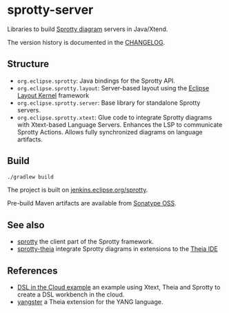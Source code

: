 # sprotty-server
Libraries to build [Sprotty diagram](https://github.com/eclipse/sprotty) servers in Java/Xtend.

The version history is documented in the [CHANGELOG](https://github.com/eclipse/sprotty-server/blob/master/CHANGELOG.md).

## Structure
- `org.eclipse.sprotty`: Java bindings for the Sprotty API.
- `org.eclipse.sprotty.layout`: Server-based layout using the [Eclipse Layout Kernel](https://www.eclipse.org/elk/) framework
- `org.eclipse.sprotty.server`: Base library for standalone Sprotty servers.
- `org.eclipse.sprotty.xtext`: Glue code to integrate Sprotty diagrams with Xtext-based Language Servers. Enhances
the LSP to communicate Sprotty Actions. Allows fully synchronized diagrams on language artifacts.

## Build

```bash
./gradlew build
```

The project is built on [jenkins.eclipse.org/sprotty](https://jenkins.eclipse.org/sprotty/).

Pre-build Maven artifacts are available from [Sonatype OSS](https://oss.sonatype.org/content/repositories/snapshots/org/eclipse/sprotty/).

## See also

- [sprotty](https://github.com/eclipse/sprotty) the client part of the Sprotty framework.
- [sprotty-theia](https://github.com/eclipse/sprotty-theia) integrate Sprotty diagrams in extensions to the [Theia IDE](https://theia-ide.org)

## References

- [DSL in the Cloud example](http://github.com/TypeFox/theia-xtext-sprotty-example) an example using Xtext, Theia and Sprotty to create a DSL workbench in the cloud.
- [yangster](http://github.com/theia-ide/yangster) a Theia extension for the YANG language.
